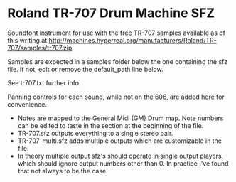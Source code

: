 # Roland TR-707 Drum Machine SFZ
Soundfont instrument for use with the free TR-707 samples available as of this writing at http://machines.hyperreal.org/manufacturers/Roland/TR-707/samples/tr707.zip. 

Samples are expected in a samples folder below the one containing the sfz file.
if not, edit or remove the default_path line below. 

See tr707.txt further info.

Panning controls for each sound, while not on the 606, are added here for convenience.

* Notes are mapped to the General Midi (GM) Drum map. Note numbers can be edited to taste in the section at the beginning of the file.
* TR-707.sfz outputs everything to a single stereo pair.
* TR-707-multi.sfz adds multiple outputs which are customizable in the file.
* In theory multiple output sfz's should operate in single output players, which should ignore output numbers other than 0. In practice I've found that not always to be the case.
 

